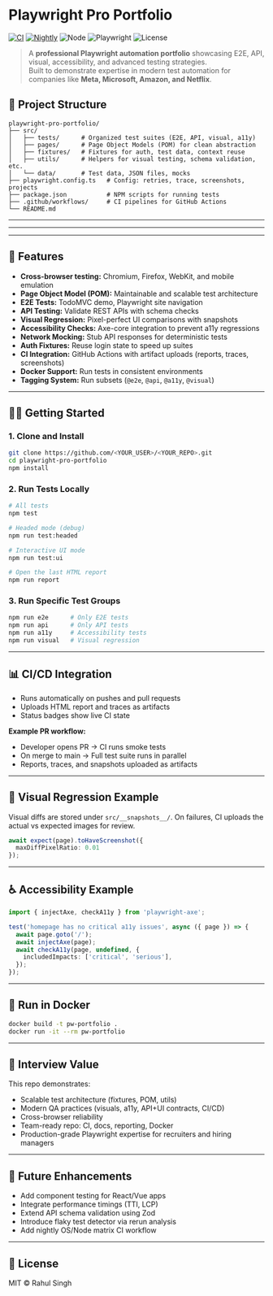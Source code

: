 # Playwright Pro Portfolio

[![CI](https://github.com/01rahulsingh86/playwright-pro-portfolio/actions/workflows/ci.yml/badge.svg)](https://github.com/01rahulsingh86/playwright-pro-portfolio/actions/workflows/ci.yml)
[![Nightly](https://github.com/01rahulsingh86/playwright-pro-portfolio/actions/workflows/nightly.yml/badge.svg)](https://github.com/01rahulsingh86/playwright-pro-portfolio/actions/workflows/nightly.yml)
![Node](https://img.shields.io/badge/node-20+-brightgreen)
![Playwright](https://img.shields.io/npm/v/%40playwright/test?label=playwright)
![License](https://img.shields.io/badge/license-MIT-informational)

> A **professional Playwright automation portfolio** showcasing E2E, API, visual, accessibility, and advanced testing strategies.  
> Built to demonstrate expertise in modern test automation for companies like **Meta, Microsoft, Amazon, and Netflix**.


## 📂 Project Structure

```
playwright-pro-portfolio/
├── src/
│   ├── tests/      # Organized test suites (E2E, API, visual, a11y)
│   ├── pages/      # Page Object Models (POM) for clean abstraction
│   ├── fixtures/   # Fixtures for auth, test data, context reuse
│   ├── utils/      # Helpers for visual testing, schema validation, etc.
│   └── data/       # Test data, JSON files, mocks
├── playwright.config.ts   # Config: retries, trace, screenshots, projects
├── package.json           # NPM scripts for running tests
├── .github/workflows/     # CI pipelines for GitHub Actions
└── README.md
```

---


---


---
## 🚀 Features

- **Cross-browser testing:** Chromium, Firefox, WebKit, and mobile emulation
- **Page Object Model (POM):** Maintainable and scalable test architecture
- **E2E Tests:** TodoMVC demo, Playwright site navigation
- **API Testing:** Validate REST APIs with schema checks
- **Visual Regression:** Pixel-perfect UI comparisons with snapshots
- **Accessibility Checks:** Axe-core integration to prevent a11y regressions
- **Network Mocking:** Stub API responses for deterministic tests
- **Auth Fixtures:** Reuse login state to speed up suites
- **CI Integration:** GitHub Actions with artifact uploads (reports, traces, screenshots)
- **Docker Support:** Run tests in consistent environments
- **Tagging System:** Run subsets (`@e2e`, `@api`, `@a11y`, `@visual`)

---

## 🧑‍💻 Getting Started

### 1. Clone and Install

```bash
git clone https://github.com/<YOUR_USER>/<YOUR_REPO>.git
cd playwright-pro-portfolio
npm install
```

### 2. Run Tests Locally

```bash
# All tests
npm test

# Headed mode (debug)
npm run test:headed

# Interactive UI mode
npm run test:ui

# Open the last HTML report
npm run report
```

### 3. Run Specific Test Groups

```bash
npm run e2e      # Only E2E tests
npm run api      # Only API tests
npm run a11y     # Accessibility tests
npm run visual   # Visual regression
```

---

## 📊 CI/CD Integration

- Runs automatically on pushes and pull requests
- Uploads HTML report and traces as artifacts
- Status badges show live CI state

**Example PR workflow:**
- Developer opens PR → CI runs smoke tests
- On merge to main → Full test suite runs in parallel
- Reports, traces, and snapshots uploaded as artifacts

---

## 📸 Visual Regression Example

Visual diffs are stored under `src/__snapshots__/`.
On failures, CI uploads the actual vs expected images for review.

```typescript
await expect(page).toHaveScreenshot({
  maxDiffPixelRatio: 0.01
});
```

---

## ♿ Accessibility Example

```typescript
import { injectAxe, checkA11y } from 'playwright-axe';

test('homepage has no critical a11y issues', async ({ page }) => {
  await page.goto('/');
  await injectAxe(page);
  await checkA11y(page, undefined, {
    includedImpacts: ['critical', 'serious'],
  });
});
```

---

## 🐳 Run in Docker

```bash
docker build -t pw-portfolio .
docker run -it --rm pw-portfolio
```

---

## 🎯 Interview Value

This repo demonstrates:

- Scalable test architecture (fixtures, POM, utils)
- Modern QA practices (visuals, a11y, API+UI contracts, CI/CD)
- Cross-browser reliability
- Team-ready repo: CI, docs, reporting, Docker
- Production-grade Playwright expertise for recruiters and hiring managers

---

## 🔮 Future Enhancements

- Add component testing for React/Vue apps
- Integrate performance timings (TTI, LCP)
- Extend API schema validation using Zod
- Introduce flaky test detector via rerun analysis
- Add nightly OS/Node matrix CI workflow

---

## 📜 License

MIT © Rahul Singh
